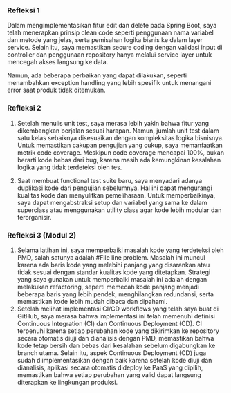 ### Refleksi 1
Dalam mengimplementasikan fitur edit dan delete pada Spring Boot, saya telah menerapkan prinsip clean code seperti penggunaan nama variabel dan metode yang jelas, serta pemisahan logika bisnis ke dalam layer service. Selain itu, saya memastikan secure coding dengan validasi input di controller dan penggunaan repository hanya melalui service layer untuk mencegah akses langsung ke data.

Namun, ada beberapa perbaikan yang dapat dilakukan, seperti menambahkan exception handling yang lebih spesifik untuk menangani error saat produk tidak ditemukan.

### Refleksi 2
1. Setelah menulis unit test, saya merasa lebih yakin bahwa fitur yang dikembangkan berjalan sesuai harapan. Namun, jumlah unit test dalam satu kelas sebaiknya disesuaikan dengan kompleksitas logika bisnisnya. Untuk memastikan cakupan pengujian yang cukup, saya memanfaatkan metrik code coverage. Meskipun code coverage mencapai 100%, bukan berarti kode bebas dari bug, karena masih ada kemungkinan kesalahan logika yang tidak terdeteksi oleh tes.

2. Saat membuat functional test suite baru, saya menyadari adanya duplikasi kode dari pengujian sebelumnya. Hal ini dapat mengurangi kualitas kode dan menyulitkan pemeliharaan. Untuk memperbaikinya, saya dapat mengabstraksi setup dan variabel yang sama ke dalam superclass atau menggunakan utility class agar kode lebih modular dan terorganisir.

### Refleksi 3 (Modul 2)
1. Selama latihan ini, saya memperbaiki masalah kode yang terdeteksi oleh PMD, salah satunya adalah #File line problem. Masalah ini muncul karena ada baris kode yang melebihi panjang yang disarankan atau tidak sesuai dengan standar kualitas kode yang ditetapkan. Strategi yang saya gunakan untuk memperbaiki masalah ini adalah dengan melakukan refactoring, seperti memecah kode panjang menjadi beberapa baris yang lebih pendek, menghilangkan redundansi, serta memastikan kode lebih mudah dibaca dan dipahami.
2. Setelah melihat implementasi CI/CD workflows yang telah saya buat di GitHub, saya merasa bahwa implementasi ini telah memenuhi definisi Continuous Integration (CI) dan Continuous Deployment (CD). CI terpenuhi karena setiap perubahan kode yang dikirimkan ke repository secara otomatis diuji dan dianalisis dengan PMD, memastikan bahwa kode tetap bersih dan bebas dari kesalahan sebelum digabungkan ke branch utama. Selain itu, aspek Continuous Deployment (CD) juga sudah diimplementasikan dengan baik karena setelah kode diuji dan dianalisis, aplikasi secara otomatis dideploy ke PaaS yang dipilih, memastikan bahwa setiap perubahan yang valid dapat langsung diterapkan ke lingkungan produksi.